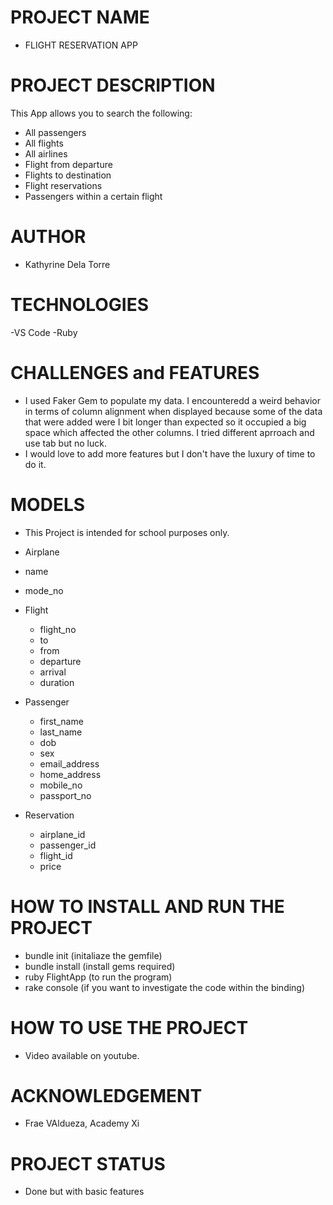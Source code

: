 # PROJECT NAME

- FLIGHT RESERVATION APP

# PROJECT DESCRIPTION

This App allows you to search the following:
  - All passengers 
  - All flights
  - All airlines
  - Flight from departure
  - Flights to destination
  - Flight reservations
  - Passengers within a certain flight

# AUTHOR

- Kathyrine Dela Torre
  
# TECHNOLOGIES

-VS Code
-Ruby

# CHALLENGES and FEATURES

- I used Faker Gem to populate my data. I encounteredd a weird behavior in terms of column alignment when displayed because some of the data that were added were I bit longer than expected so it occupied a big space which affected the other columns. I tried different aprroach and use tab but no luck. 
- I would love to add more features but I don't have the luxury of time to do it.

# MODELS

- This Project is intended for school purposes only.
  
 - Airplane 
  - name
  - mode_no

- Flight 
  - flight_no
  - to
  - from
  - departure
  - arrival
  - duration

- Passenger 
  - first_name
  - last_name
  - dob
  - sex
  - email_address
  - home_address
  - mobile_no
  - passport_no
  
- Reservation 
  - airplane_id
  - passenger_id
  - flight_id
  - price



# HOW TO INSTALL AND RUN THE PROJECT

- bundle init (initaliaze the gemfile)
- bundle install (install gems required)
- ruby FlightApp (to run the program)
- rake console (if you want to investigate the code within the binding)

# HOW TO USE THE PROJECT

- Video available on youtube.

# ACKNOWLEDGEMENT

- Frae VAldueza, Academy Xi

# PROJECT STATUS

- Done but with basic features









